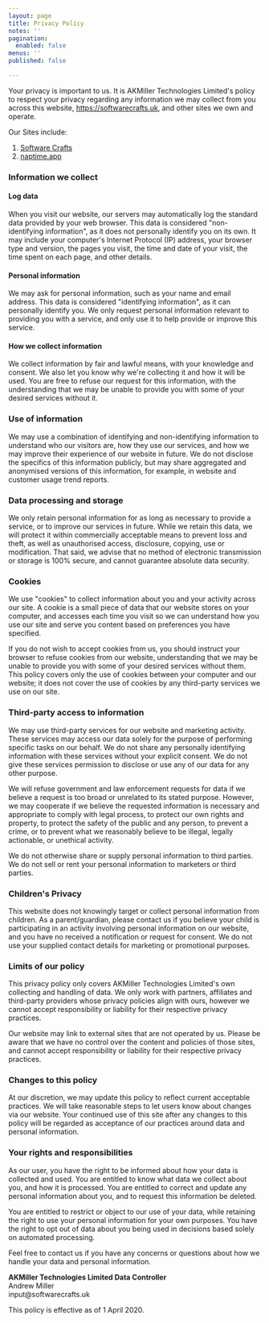 ```yaml
---
layout: page
title: Privacy Policy
notes: ''
pagination:
  enabled: false
menus: ''
published: false

---
```

<p >
  Your privacy is important to us. It is AKMiller Technologies
  Limited's policy to respect your privacy regarding any information
  we may collect from you across this website,
  <a href="https://softwarecrafts.uk">https://softwarecrafts.uk</a>, and other sites
  we own and operate.
</p>
<p >
  Our Sites include:
  <ol >
    <li ><a href="https://softwarecrafts.uk">Software Crafts</a></li>
    <li ><a href="https://naptime.app">naptime.app</a></li>
  </ol>
</p>
<h3>Information we collect</h3>
<h4>Log data</h4>
<p >
  When you visit our website, our servers may automatically log the
  standard data provided by your web browser. This data is considered
  "non-identifying information", as it does not personally identify
  you on its own. It may include your computer's Internet Protocol
  (IP) address, your browser type and version, the pages you visit,
  the time and date of your visit, the time spent on each page, and
  other details.
</p>
<h4>Personal information</h4>
<p >
  We may ask for personal information, such as your name and email
  address. This data is considered "identifying information", as it
  can personally identify you. We only request personal information
  relevant to providing you with a service, and only use it to help
  provide or improve this service.
</p>
<h4>How we collect information</h4>
<p >
  We collect information by fair and lawful means, with your knowledge
  and consent. We also let you know why we're collecting it and how it
  will be used. You are free to refuse our request for this
  information, with the understanding that we may be unable to provide
  you with some of your desired services without it.
</p>
<h3>Use of information</h3>
<p >
  We may use a combination of identifying and non-identifying
  information to understand who our visitors are, how they use our
  services, and how we may improve their experience of our website in
  future. We do not disclose the specifics of this information
  publicly, but may share aggregated and anonymised versions of this
  information, for example, in website and customer usage trend
  reports.
</p>
<h3>Data processing and storage</h3>
<p >
  We only retain personal information for as long as necessary to
  provide a service, or to improve our services in future. While we
  retain this data, we will protect it within commercially acceptable
  means to prevent loss and theft, as well as unauthorised access,
  disclosure, copying, use or modification. That said, we advise that
  no method of electronic transmission or storage is 100% secure, and
  cannot guarantee absolute data security.
</p>
<h3>Cookies</h3>
<p >
  We use "cookies" to collect information about you and your activity
  across our site. A cookie is a small piece of data that our website
  stores on your computer, and accesses each time you visit so we can
  understand how you use our site and serve you content based on
  preferences you have specified.
</p>
<p >
  If you do not wish to accept cookies from us, you should instruct
  your browser to refuse cookies from our website, understanding that
  we may be unable to provide you with some of your desired services
  without them. This policy covers only the use of cookies between
  your computer and our website; it does not cover the use of cookies
  by any third-party services we use on our site.
</p>
<h3>Third-party access to information</h3>
<p >
  We may use third-party services for our website and marketing
  activity. These services may access our data solely for the purpose
  of performing specific tasks on our behalf. We do not share any
  personally identifying information with these services without your
  explicit consent. We do not give these services permission to
  disclose or use any of our data for any other purpose.
</p>
<p >
  We will refuse government and law enforcement requests for data if
  we believe a request is too broad or unrelated to its stated
  purpose. However, we may cooperate if we believe the requested
  information is necessary and appropriate to comply with legal
  process, to protect our own rights and property, to protect the
  safety of the public and any person, to prevent a crime, or to
  prevent what we reasonably believe to be illegal, legally
  actionable, or unethical activity.
</p>
<p >
  We do not otherwise share or supply personal information to third
  parties. We do not sell or rent your personal information to
  marketers or third parties.
</p>
<h3>Children's Privacy</h3>
<p >
  This website does not knowingly target or collect personal
  information from children. As a parent/guardian, please contact us
  if you believe your child is participating in an activity involving
  personal information on our website, and you have no received a
  notification or request for consent. We do not use your supplied
  contact details for marketing or promotional purposes.
</p>
<h3>Limits of our policy</h3>
<p >
  This privacy policy only covers AKMiller Technologies Limited's own
  collecting and handling of data. We only work with partners,
  affiliates and third-party providers whose privacy policies align
  with ours, however we cannot accept responsibility or liability for
  their respective privacy practices.
</p>
<p >
  Our website may link to external sites that are not operated by us.
  Please be aware that we have no control over the content and
  policies of those sites, and cannot accept responsibility or
  liability for their respective privacy practices.
</p>
<h3>Changes to this policy</h3>
<p >
  At our discretion, we may update this policy to reflect current
  acceptable practices. We will take reasonable steps to let users
  know about changes via our website. Your continued use of this site
  after any changes to this policy will be regarded as acceptance of
  our practices around data and personal information.
</p>
<h3>Your rights and responsibilities</h3>
<p >
  As our user, you have the right to be informed about how your data
  is collected and used. You are entitled to know what data we collect
  about you, and how it is processed. You are entitled to correct and
  update any personal information about you, and to request this
  information be deleted.
</p>
<p >
  You are entitled to restrict or object to our use of your data,
  while retaining the right to use your personal information for your
  own purposes. You have the right to opt out of data about you being
  used in decisions based solely on automated processing.
</p>
<p >
  Feel free to contact us if you have any concerns or questions about
  how we handle your data and personal information.
</p>
<p >
  <strong>AKMiller Technologies Limited Data Controller</strong>
  <br />
  Andrew Miller
  <br />
  input@softwarecrafts.uk
</p>
<p >This policy is effective as of 1 April 2020.</p>